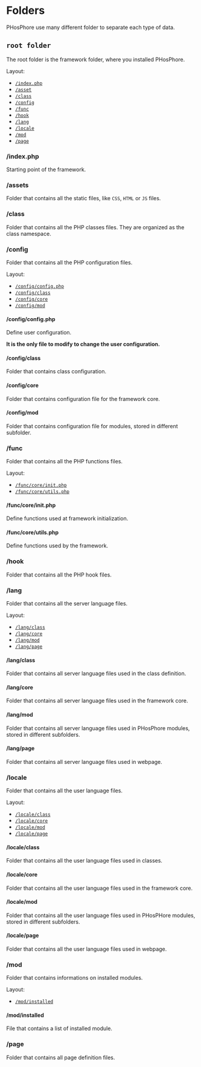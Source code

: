 # Folders

PHosPhore use many different folder to separate each type of data.

## `root folder`

The root folder is the framework folder, where you installed PHosPhore.

Layout:

- [`/index.php`](#indexphp)
- [`/asset`](#assets)
- [`/class`](#class)
- [`/config`](#config)
- [`/func`](#func)
- [`/hook`](#hook)
- [`/lang`](#lang)
- [`/locale`](#locale)
- [`/mod`](#mod)
- [`/page`](#page)

### /index.php

Starting point of the framework.

### /assets

Folder that contains all the static files, like `CSS`, `HTML` or `JS` files.

### /class

Folder that contains all the PHP classes files. They are organized as the class namespace.

### /config

Folder that contains all the PHP configuration files.

Layout:

- [`/config/config.php`](#configconfigphp)
- [`/config/class`](#configclass)
- [`/config/core`](#configcore)
- [`/config/mod`](#configmod)

#### /config/config.php

Define user configuration.

**It is the only file to modify to change the user configuration.**

#### /config/class

Folder that contains class configuration.

#### /config/core

Folder that contains configuration file for the framework core.

#### /config/mod

Folder that contains configuration file for modules, stored in different subfolder.

### /func

Folder that contains all the PHP functions files.

Layout:

- [`/func/core/init.php`](#funccoreinitphp)
- [`/func/core/utils.php`](#funccoreutilsphp)

#### /func/core/init.php

Define functions used at framework initialization.

#### /func/core/utils.php

Define functions used by the framework.

### /hook

Folder that contains all the PHP hook files.

### /lang

Folder that contains all the server language files.

Layout:

- [`/lang/class`](#langclass)
- [`/lang/core`](#langcore)
- [`/lang/mod`](#langmod)
- [`/lang/page`](#langpage)

#### /lang/class

Folder that contains all server language files used in the class definition.

#### /lang/core

Folder that contains all server language files used in the framework core.

#### /lang/mod

Folder that contains all server language files used in PHosPhore modules, stored in different subfolders.

#### /lang/page

Folder that contains all server language files used in webpage.

### /locale

Folder that contains all the user language files.

Layout:

- [`/locale/class`](#localeclass)
- [`/locale/core`](#localecore)
- [`/locale/mod`](#localemod)
- [`/locale/page`](#localepage)

#### /locale/class

Folder that contains all the user language files used in classes.

#### /locale/core

Folder that contains all the user language files used in the framework core.

#### /locale/mod

Folder that contains all the user language files used in PHosPHore modules, stored in different subfolders.

#### /locale/page

Folder that contains all the user language files used in webpage.

### /mod

Folder that contains informations on installed modules.

Layout:

- [`/mod/installed`](#modinstalled)

#### /mod/installed

File that contains a list of installed module.

### /page

Folder that contains all page definition files.

